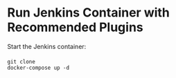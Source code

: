 # Run Jenkins Container with Recommended Plugins
Start the Jenkins container:
####
    git clone 
    docker-compose up -d
